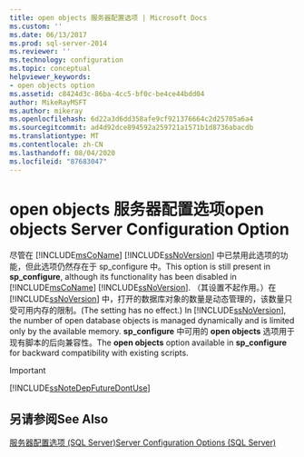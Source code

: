 ```yaml
---
title: open objects 服务器配置选项 | Microsoft Docs
ms.custom: ''
ms.date: 06/13/2017
ms.prod: sql-server-2014
ms.reviewer: ''
ms.technology: configuration
ms.topic: conceptual
helpviewer_keywords:
- open objects option
ms.assetid: c8424d3c-86ba-4cc5-bf0c-be4ce44bdd04
author: MikeRayMSFT
ms.author: mikeray
ms.openlocfilehash: 6d22a3d6dd358afe9cf921376664c2d25705a6a4
ms.sourcegitcommit: ad4d92dce894592a259721a1571b1d8736abacdb
ms.translationtype: MT
ms.contentlocale: zh-CN
ms.lasthandoff: 08/04/2020
ms.locfileid: "87683047"
---
```

# <a name="open-objects-server-configuration-option"></a><span data-ttu-id="cb90c-102">open objects 服务器配置选项</span><span class="sxs-lookup"><span data-stu-id="cb90c-102">open objects Server Configuration Option</span></span>
  <span data-ttu-id="cb90c-103">尽管在 [!INCLUDE[msCoName](../../includes/msconame-md.md)] [!INCLUDE[ssNoVersion](../../includes/ssnoversion-md.md)] 中已禁用此选项的功能，但此选项仍然存在于 sp_configure 中。</span><span class="sxs-lookup"><span data-stu-id="cb90c-103">This option is still present in **sp_configure**, although its functionality has been disabled in [!INCLUDE[msCoName](../../includes/msconame-md.md)] [!INCLUDE[ssNoVersion](../../includes/ssnoversion-md.md)].</span></span> <span data-ttu-id="cb90c-104">（其设置不起作用。）在 [!INCLUDE[ssNoVersion](../../includes/ssnoversion-md.md)] 中，打开的数据库对象的数量是动态管理的，该数量只受可用内存的限制。</span><span class="sxs-lookup"><span data-stu-id="cb90c-104">(The setting has no effect.) In [!INCLUDE[ssNoVersion](../../includes/ssnoversion-md.md)], the number of open database objects is managed dynamically and is limited only by the available memory.</span></span> <span data-ttu-id="cb90c-105">**sp_configure** 中可用的 **open objects** 选项用于现有脚本的后向兼容性。</span><span class="sxs-lookup"><span data-stu-id="cb90c-105">The **open objects** option available in **sp_configure** for backward compatibility with existing scripts.</span></span>  
  
> [!IMPORTANT]  
>  [!INCLUDE[ssNoteDepFutureDontUse](../../includes/ssnotedepfuturedontuse-md.md)]  
  
## <a name="see-also"></a><span data-ttu-id="cb90c-106">另请参阅</span><span class="sxs-lookup"><span data-stu-id="cb90c-106">See Also</span></span>  
 [<span data-ttu-id="cb90c-107">服务器配置选项 (SQL Server)</span><span class="sxs-lookup"><span data-stu-id="cb90c-107">Server Configuration Options &#40;SQL Server&#41;</span></span>](server-configuration-options-sql-server.md)  
  
  
